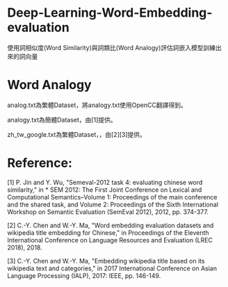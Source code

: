 # Deep-Learning-Word-Embedding-evaluation
使用詞相似度(Word Similarity)與詞類比(Word Analogy)評估詞嵌入模型訓練出來的詞向量

# Word Analogy
analog.txt為繁體Dataset，將analogy.txt使用OpenCC翻譯得到。

analogy.txt為簡體Dataset，由[1]提供。

zh_tw_google.txt為繁體Dataset，，由[2][3]提供。






# Reference:
[1] P. Jin and Y. Wu, "Semeval-2012 task 4: evaluating chinese word similarity," in * SEM 2012: The First Joint Conference on Lexical and Computational Semantics–Volume 1: Proceedings of the main conference and the shared task, and Volume 2: Proceedings of the Sixth International Workshop on Semantic Evaluation (SemEval 2012), 2012, pp. 374-377. 

[2] C.-Y. Chen and W.-Y. Ma, "Word embedding evaluation datasets and wikipedia title embedding for Chinese," in Proceedings of the Eleventh International Conference on Language Resources and Evaluation (LREC 2018), 2018. 

[3] C.-Y. Chen and W.-Y. Ma, "Embedding wikipedia title based on its wikipedia text and categories," in 2017 International Conference on Asian Language Processing (IALP), 2017: IEEE, pp. 146-149. 
